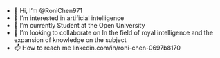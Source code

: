 - 👋 Hi, I’m @RoniChen971
- 👀 I’m interested in artificial intelligence
- 🌱 I’m currently Student at the Open University
- 💞️ I’m looking to collaborate on In the field of royal intelligence and the expansion of knowledge on the subject
- 📫 How to reach me linkedin.com/in/roni-chen-0697b8170
<!---
RoniChen971/RoniChen971 is a ✨ special ✨ repository because its `README.md` (this file) appears on your GitHub profile.
You can click the Preview link to take a look at your changes.
--->

